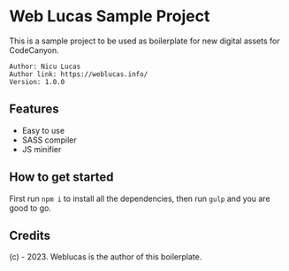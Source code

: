 # Web Lucas Sample Project
This is a sample project to be used as boilerplate for new digital assets for CodeCanyon.

```
Author: Nicu Lucas
Author link: https://weblucas.info/
Version: 1.0.0
```

## Features
- Easy to use
- SASS compiler
- JS minifier

## How to get started
First run `npm i` to install all the dependencies, then run `gulp` and you are good to go.

## Credits
(c) - 2023. Weblucas is the author of this boilerplate.
